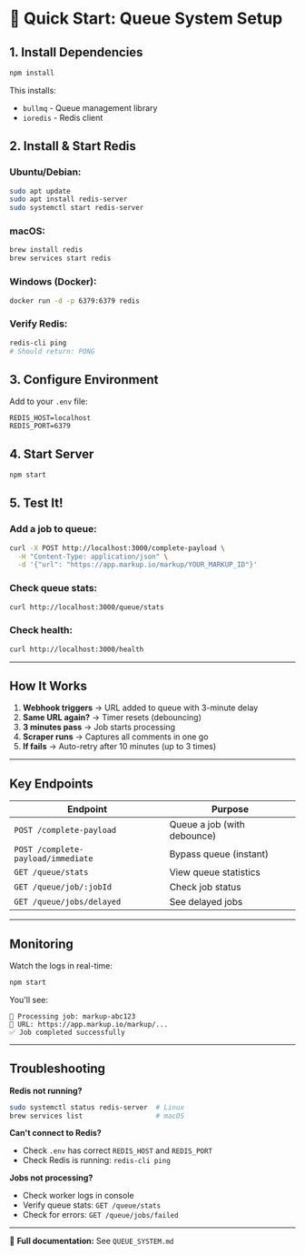 # 🚀 Quick Start: Queue System Setup

## 1. Install Dependencies

```bash
npm install
```

This installs:
- `bullmq` - Queue management library
- `ioredis` - Redis client

## 2. Install & Start Redis

### Ubuntu/Debian:
```bash
sudo apt update
sudo apt install redis-server
sudo systemctl start redis-server
```

### macOS:
```bash
brew install redis
brew services start redis
```

### Windows (Docker):
```bash
docker run -d -p 6379:6379 redis
```

### Verify Redis:
```bash
redis-cli ping
# Should return: PONG
```

## 3. Configure Environment

Add to your `.env` file:

```env
REDIS_HOST=localhost
REDIS_PORT=6379
```

## 4. Start Server

```bash
npm start
```

## 5. Test It!

### Add a job to queue:
```bash
curl -X POST http://localhost:3000/complete-payload \
  -H "Content-Type: application/json" \
  -d '{"url": "https://app.markup.io/markup/YOUR_MARKUP_ID"}'
```

### Check queue stats:
```bash
curl http://localhost:3000/queue/stats
```

### Check health:
```bash
curl http://localhost:3000/health
```

---

## How It Works

1. **Webhook triggers** → URL added to queue with 3-minute delay
2. **Same URL again?** → Timer resets (debouncing)
3. **3 minutes pass** → Job starts processing
4. **Scraper runs** → Captures all comments in one go
5. **If fails** → Auto-retry after 10 minutes (up to 3 times)

---

## Key Endpoints

| Endpoint | Purpose |
|----------|---------|
| `POST /complete-payload` | Queue a job (with debounce) |
| `POST /complete-payload/immediate` | Bypass queue (instant) |
| `GET /queue/stats` | View queue statistics |
| `GET /queue/job/:jobId` | Check job status |
| `GET /queue/jobs/delayed` | See delayed jobs |

---

## Monitoring

Watch the logs in real-time:
```bash
npm start
```

You'll see:
```
🔄 Processing job: markup-abc123
📍 URL: https://app.markup.io/markup/...
✅ Job completed successfully
```

---

## Troubleshooting

**Redis not running?**
```bash
sudo systemctl status redis-server  # Linux
brew services list                  # macOS
```

**Can't connect to Redis?**
- Check `.env` has correct `REDIS_HOST` and `REDIS_PORT`
- Check Redis is running: `redis-cli ping`

**Jobs not processing?**
- Check worker logs in console
- Verify queue stats: `GET /queue/stats`
- Check for errors: `GET /queue/jobs/failed`

---

📖 **Full documentation:** See `QUEUE_SYSTEM.md`

